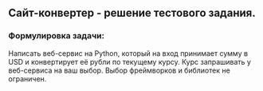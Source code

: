 
Сайт-конвертер - решение тестового задания.
-----------------------------------
### Формулировка задачи:

Написать веб-сервис на Python, который на вход принимает сумму в USD и конвертирует её рубли по текущему курсу. 
Курс запрашивать у веб-сервиса на ваш выбор. Выбор фреймворков и библиотек не ограничен.

